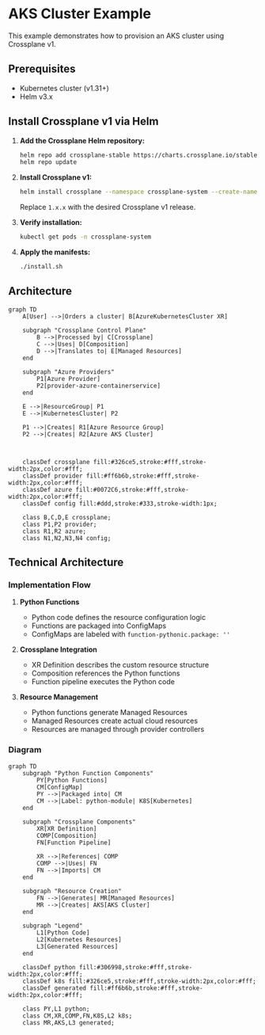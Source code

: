 # AKS Cluster Example

This example demonstrates how to provision an AKS cluster using Crossplane v1.

## Prerequisites

- Kubernetes cluster (v1.31+)
- Helm v3.x

## Install Crossplane v1 via Helm

1. **Add the Crossplane Helm repository:**
    ```sh
    helm repo add crossplane-stable https://charts.crossplane.io/stable
    helm repo update
    ```

2. **Install Crossplane v1:**
    ```sh
    helm install crossplane --namespace crossplane-system --create-namespace crossplane-stable/crossplane --version 1.x.x
    ```
    Replace `1.x.x` with the desired Crossplane v1 release.

3. **Verify installation:**
    ```sh
    kubectl get pods -n crossplane-system
    ```

4. **Apply the manifests:**
    ```sh
    ./install.sh
    ```


## Architecture

```mermaid
graph TD
    A[User] -->|Orders a cluster| B[AzureKubernetesCluster XR]
    
    subgraph "Crossplane Control Plane"
        B -->|Processed by| C[Crossplane]
        C -->|Uses| D[Composition]
        D -->|Translates to| E[Managed Resources]
    end
    
    subgraph "Azure Providers"
        P1[Azure Provider]
        P2[provider-azure-containerservice]
    end
    
    E -->|ResourceGroup| P1
    E -->|KubernetesCluster| P2
    
    P1 -->|Creates| R1[Azure Resource Group]
    P2 -->|Creates| R2[Azure AKS Cluster]
    


    classDef crossplane fill:#326ce5,stroke:#fff,stroke-width:2px,color:#fff;
    classDef provider fill:#ff6b6b,stroke:#fff,stroke-width:2px,color:#fff;
    classDef azure fill:#0072C6,stroke:#fff,stroke-width:2px,color:#fff;
    classDef config fill:#ddd,stroke:#333,stroke-width:1px;
    
    class B,C,D,E crossplane;
    class P1,P2 provider;
    class R1,R2 azure;
    class N1,N2,N3,N4 config;
```

## Technical Architecture

### Implementation Flow

1. **Python Functions**
   - Python code defines the resource configuration logic
   - Functions are packaged into ConfigMaps
   - ConfigMaps are labeled with ```function-pythonic.package: ''```

2. **Crossplane Integration**
   - XR Definition describes the custom resource structure
   - Composition references the Python functions
   - Function pipeline executes the Python code

3. **Resource Management**
   - Python functions generate Managed Resources
   - Managed Resources create actual cloud resources
   - Resources are managed through provider controllers

### Diagram

```mermaid
graph TD
    subgraph "Python Function Components"
        PY[Python Functions]
        CM[ConfigMap]
        PY -->|Packaged into| CM
        CM -->|Label: python-module| K8S[Kubernetes]
    end

    subgraph "Crossplane Components"
        XR[XR Definition]
        COMP[Composition]
        FN[Function Pipeline]
        
        XR -->|References| COMP
        COMP -->|Uses| FN
        FN -->|Imports| CM
    end

    subgraph "Resource Creation"
        FN -->|Generates| MR[Managed Resources]
        MR -->|Creates| AKS[AKS Cluster]
    end

    subgraph "Legend"
        L1[Python Code]
        L2[Kubernetes Resources]
        L3[Generated Resources]
    end

    classDef python fill:#306998,stroke:#fff,stroke-width:2px,color:#fff;
    classDef k8s fill:#326ce5,stroke:#fff,stroke-width:2px,color:#fff;
    classDef generated fill:#ff6b6b,stroke:#fff,stroke-width:2px,color:#fff;
    
    class PY,L1 python;
    class CM,XR,COMP,FN,K8S,L2 k8s;
    class MR,AKS,L3 generated;
```
